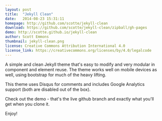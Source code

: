 ```yaml
---
layout: post
title:  "Jekyll Clean"
date:   2014-08-23 15:31:11
homepage: http://github.com/scotte/jekyll-clean
download: https://github.com/scotte/jekyll-clean/zipball/gh-pages
demo: http://scotte.github.io/jekyll-clean
author: Scott Emmons
thumbnail: jekyll-clean.png
license: Creative Commons Attribution International 4.0
license_link: https://creativecommons.org/licenses/by/4.0/legalcode
---
```


A simple and clean Jekyll theme that's easy to modify and very modular in component
and element reuse. The theme works well on mobile devices as well, using bootstrap
for much of the heavy lifting.

This theme uses Disqus for comments and includes Google Analytics support (both are
disabled out of the box).

Check out the demo - that's the live github branch and exactly what you'll get when
you clone it.

Enjoy!
